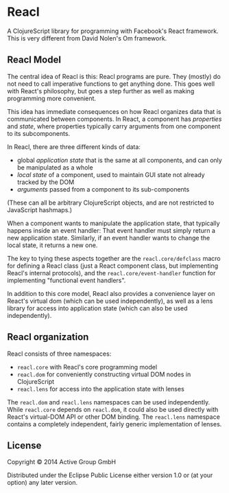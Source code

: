 # Reacl

A ClojureScript library for programming with Facebook's React
framework.  This is very different from David Nolen's Om framework.

## Reacl Model

The central idea of Reacl is this: Reacl programs are pure.  They
(mostly) do not need to call imperative functions to get anything
done.  This goes well with React's philosophy, but goes a step further
as well as making programming more convenient.

This idea has immediate consequences on how Reacl organizes data that
is communicated between components.  In React, a component has
*properties* and *state*, where properties typically carry arguments
from one component to its subcomponents.

In Reacl, there are three different kinds of data:

- global *application state* that is the same at all components, and
  can only be manipulated as a whole
- *local state* of a component, used to maintain GUI state not already
  tracked by the DOM
- *arguments* passed from a component to its sub-components

(These can all be arbitrary ClojureScript objects, and are not
restricted to JavaScript hashmaps.)

When a component wants to manipulate the application state, that
typically happens inside an event handler: That event handler must
simply return a new application state.  Similarly, if an event
handler wants to change the local state, it returns a new one.

The key to tying these aspects together are the `reacl.core/defclass`
macro for defining a Reacl class (just a React component class, but
implementing Reacl's internal protocols), and the
`reacl.core/event-handler` function for implementing "functional event
handlers".

In addition to this core model, Reacl also provides a convenience
layer on React's virtual dom (which can be used independently), as
well as a lens library for access into application state (which can
also be used independently).

## Reacl organization

Reacl consists of three namespaces:

- `reacl.core` with Reacl's core programming model
- `reacl.dom` for conveniently constructing virtual DOM nodes in
  ClojureScript
- `reacl.lens` for access into the application state with lenses

The `reacl.dom` and `reacl.lens` namespaces can be used independently.
While `reacl.core` depends on `reacl.dom`, it could also be used
directly with React's virtual-DOM API or other DOM binding.  The
`reacl.lens` namespace contains a completely independent, fairly
generic implementation of lenses.

## License

Copyright © 2014 Active Group GmbH

Distributed under the Eclipse Public License either version 1.0 or (at
your option) any later version.
